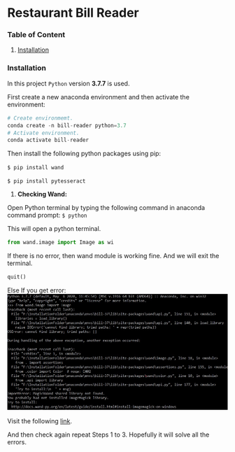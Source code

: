 # Restaurant Bill Reader

### Table of Content
1. [Installation](#installation)



### Installation
In this project `Python` version **3.7.7** is used.

First create a new anaconda environment and then activate the environment:
```python
# Create environmemt.
conda create -n bill-reader python=3.7
# Activate environment.
conda activate bill-reader
```

Then install the following python packages using pip:

`$ pip install wand`

`$ pip install pytesseract`

  1. **Checking Wand:**
  
  Open Python terminal by typing the following command in anaconda command prompt:
  `$ python`

  This will open a python terminal.

  ```python
  from wand.image import Image as wi
  ```

  If there is no error, then wand module is working fine.
  And we will exit the terminal.

  ```python
  quit()
  ```

  Else If you get error:
  ![Wand Error Images](/readme-assets/wand-error.jpg)
  
  Visit the following [link](https://docs.wand-py.org/en/latest/guide/install.html#install-imagemagick-windows).
  
  And then check again repeat Steps 1 to 3. Hopefully it will solve all the errors.  
